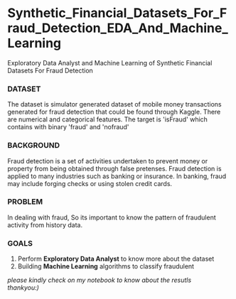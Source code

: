 # Synthetic_Financial_Datasets_For_Fraud_Detection_EDA_And_Machine_Learning
Exploratory Data Analyst and Machine Learning of Synthetic Financial Datasets For Fraud Detection

### DATASET
The dataset is simulator generated dataset of mobile money transactions generated for fraud detection that could be found through Kaggle. There are numerical and categorical features. The target is 'isFraud' which contains with binary 'fraud' and 'nofraud'

### BACKGROUND
Fraud detection is a set of activities undertaken to prevent money or property from being obtained through false pretenses. Fraud detection is applied to many industries such as banking or insurance. In banking, fraud may include forging checks or using stolen credit cards.

### PROBLEM
In dealing with fraud, So its important to know the pattern of fraudulent activity from history data. 

### GOALS
1. Perform **Exploratory Data Analyst** to know more about the dataset
2. Building **Machine Learning** algorithms to classify fraudulent

*please kindly check on my notebook to know about the resutls*\
*thankyou:)*
